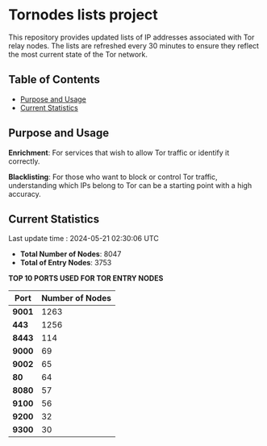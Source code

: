 # Tornodes lists project

This repository provides updated lists of IP addresses associated with Tor relay nodes. The lists are refreshed every 30 minutes to ensure they reflect the most current state of the Tor network.

## Table of Contents

- [Purpose and Usage](#purpose-and-usage)
- [Current Statistics](#current-statistics)


## Purpose and Usage

**Enrichment**: For services that wish to allow Tor traffic or identify it correctly.

**Blacklisting**: For those who want to block or control Tor traffic, understanding which IPs belong to Tor can be a starting point with a high accuracy.

## Current Statistics

Last update time : 2024-05-21 02:30:06 UTC

- **Total Number of Nodes**: 8047
- **Total of Entry Nodes**: 3753

**TOP 10 PORTS USED FOR TOR ENTRY NODES**

| **Port** | **Number of Nodes** |
|------|-----------------|
| **9001**   | 1263  |
| **443**   | 1256  |
| **8443**   | 114  |
| **9000**   | 69  |
| **9002**   | 65  |
| **80**   | 64  |
| **8080**   | 57  |
| **9100**   | 56  |
| **9200**   | 32  |
| **9300**   | 30  |

